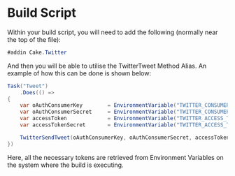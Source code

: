 # Build Script

Within your build script, you will need to add the following (normally near the top of the file):

```csharp
#addin Cake.Twitter
```

And then you will be able to utilise the TwitterTweet Method Alias.  An example of how this can be done is shown below:

```csharp
Task("Tweet")
    .Does(() =>
{
    var oAuthConsumerKey        = EnvironmentVariable("TWITTER_CONSUMER_KEY");
    var oAuthConsumerSecret     = EnvironmentVariable("TWITTER_CONSUMER_SECRET");
    var accessToken             = EnvironmentVariable("TWITTER_ACCESS_TOKEN");
    var accessTokenSecret       = EnvironmentVariable("TWITTER_ACCESS_TOKEN_SECRET");

    TwitterSendTweet(oAuthConsumerKey, oAuthConsumerSecret, accessToken, accessTokenSecret, "Testing, 1, 2, 3");
})
```

Here, all the necessary tokens are retrieved from Environment Variables on the system where the build is executing.